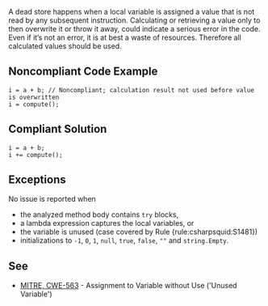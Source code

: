 A dead store happens when a local variable is assigned a value that is not read by any subsequent instruction. Calculating or retrieving a value only to then overwrite it or throw it away, could indicate a serious error in the code. Even if it’s not an error, it is at best a waste of resources. Therefore all calculated values should be used.
 
## Noncompliant Code Example

    i = a + b; // Noncompliant; calculation result not used before value is overwritten
    i = compute();

## Compliant Solution

    i = a + b;
    i += compute();

## Exceptions
 
No issue is reported when
 
- the analyzed method body contains `try` blocks,
- a lambda expression captures the local variables, or
- the variable is unused (case covered by Rule {rule:csharpsquid:S1481})
- initializations to `-1`, `0`, `1`, `null`, `true`, `false`, `""`
  and `string.Empty`.

## See

- [MITRE, CWE-563](https://cwe.mitre.org/data/definitions/563) - Assignment to Variable without Use ('Unused Variable')